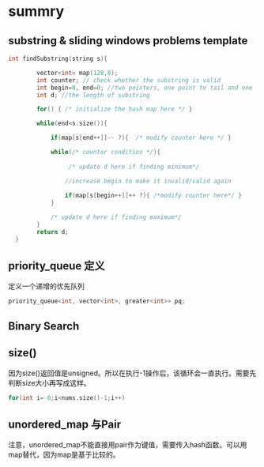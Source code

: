 # summry

## substring & sliding windows problems template

```cpp
int findSubstring(string s){

        vector<int> map(128,0);
        int counter; // check whether the substring is valid
        int begin=0, end=0; //two pointers, one point to tail and one  head
        int d; //the length of substring

        for() { /* initialize the hash map here */ }

        while(end<s.size()){

            if(map[s[end++]]-- ?){  /* modify counter here */ }

            while(/* counter condition */){ 
                 
                 /* update d here if finding minimum*/

                //increase begin to make it invalid/valid again
                
                if(map[s[begin++]]++ ?){ /*modify counter here*/ }
            }  

            /* update d here if finding maximum*/
        }
        return d;
  }
```

## priority_queue 定义

定义一个递增的优先队列

```cpp
priority_queue<int, vector<int>, greater<int>> pq;
```

## Binary Search

## size()

因为size()返回值是unsigned。所以在执行-1操作后，该循环会一直执行。需要先判断size大小再写成这样。

```cpp
for(int i= 0;i<nums.size()-1;i++)
```

## unordered_map 与Pair

注意，unordered_map不能直接用pair作为键值，需要传入hash函数。可以用map替代，因为map是基于比较的。

